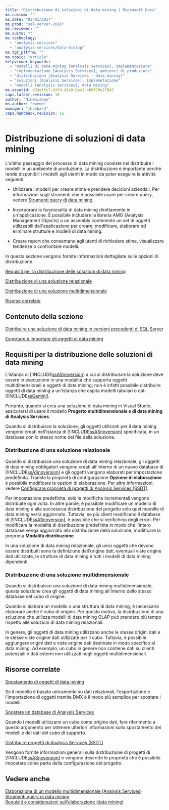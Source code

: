 ```yaml
---
title: "Distribuzione di soluzioni di data mining | Microsoft Docs"
ms.custom: ""
ms.date: "03/01/2017"
ms.prod: "sql-server-2016"
ms.reviewer: ""
ms.suite: ""
ms.technology: 
  - "analysis-services"
  - "analysis-services/data-mining"
ms.tgt_pltfrm: ""
ms.topic: "article"
helpviewer_keywords: 
  - "modelli di data mining [Analysis Services], implementazione"
  - "implementazione [Analysis Services], ambienti di produzione"
  - "distribuzione [Analysis Services - data mining]"
  - "soluzioni [Analysis Services], implemetazione"
  - "modelli [Analysis Services], data mining"
ms.assetid: d83effc7-437d-42e9-8ac3-b65f79e27043
caps.latest.revision: 16
author: "Minewiskan"
ms.author: "owend"
manager: "jhubbard"
caps.handback.revision: 16
---
```

# Distribuzione di soluzioni di data mining
  L'ultimo passaggio del processo di data mining consiste nel distribuire i modelli in un ambiente di produzione. La distribuzione è importante perché rende disponibili i modelli agli utenti in modo da poter eseguire le attività seguenti:  
  
-   Utilizzare i modelli per creare stime e prendere decisioni aziendali. Per informazioni sugli strumenti che è possibile usare per creare query, vedere [Strumenti query di data mining](../../analysis-services/data-mining/data-mining-query-tools.md).  
  
-   Incorporare la funzionalità di data mining direttamente in un'applicazione. È possibile includere la libreria AMO (Analysis Management Objects) o un assembly contenente un set di oggetti utilizzabili dall'applicazione per creare, modificare, elaborare ed eliminare strutture e modelli di data mining.  
  
-   Creare report che consentano agli utenti di richiedere stime, visualizzare tendenze o confrontare modelli.  
  
 In questa sezione vengono fornite informazioni dettagliate sulle opzioni di distribuzione.  
  
 [Requisiti per la distribuzione delle soluzioni di data mining](#bkmk_Reqs)  
  
 [Distribuzione di una soluzione relazionale](#bkmk_RelationalSltn)  
  
 [Distribuzione di una soluzione multidimensionale](#bkmk_MDSltn)  
  
 [Risorse correlate](#bkmk_Resources)  
  
## Contenuto della sezione  
 [Distribuire una soluzione di data mining in versioni precedenti di SQL Server](../../analysis-services/data-mining/deploy-a-data-mining-solution-to-previous-versions-of-sql-server.md)  
  
 [Esportare e importare gli oggetti di data mining](../../analysis-services/data-mining/export-and-import-data-mining-objects.md)  
  
##  <a name="bkmk_Reqs"></a> Requisiti per la distribuzione delle soluzioni di data mining  
 L'istanza di [!INCLUDE[ssASnoversion](../../includes/ssasnoversion-md.md)] a cui si distribuisce la soluzione deve essere in esecuzione in una modalità che supporta oggetti multidimensionali e oggetti di data mining; non è infatti possibile distribuire oggetti di data mining a un'istanza che ospita modelli tabulari o dati [!INCLUDE[ssGemini](../../includes/ssgemini-md.md)].  
  
 Pertanto, quando si crea una soluzione di data mining in Visual Studio, assicurarsi di usare il modello **Progetto multidimensionale e di data mining di Analysis Services**.  
  
 Quando si distribuisce la soluzione, gli oggetti utilizzati per il data mining vengono creati nell'istanza di [!INCLUDE[ssASnoversion](../../includes/ssasnoversion-md.md)] specificata, in un database con lo stesso nome del file della soluzione.  
  
###  <a name="bkmk_RelationalSltn"></a> Distribuzione di una soluzione relazionale  
 Quando si distribuisce una soluzione di data mining relazionale, gli oggetti di data mining obbligatori vengono creati all'interno di un nuovo database di [!INCLUDE[ssASnoversion](../../includes/ssasnoversion-md.md)] e gli oggetti vengono elaborati per impostazione predefinita. Tramite la proprietà di configurazione **Opzione di elaborazione** è possibile modificare le opzioni di elaborazione. Per altre informazioni, vedere [Configurare proprietà di progetti di Analysis Services &#40;SSDT&#41;](../../analysis-services/multidimensional-models/configure-analysis-services-project-properties-ssdt.md).  
  
 Per impostazione predefinita, solo le modifiche incrementali vengono distribuite ogni volta. In altre parole, è possibile modificare un modello di data mining e alla successiva distribuzione del progetto solo quel modello di data mining verrà aggiornato. Tuttavia, se più client modificano il database di [!INCLUDE[ssASnoversion](../../includes/ssasnoversion-md.md)], è possibile che si verifichino degli errori. Per modificare la modalità di distribuzione predefinita in modo che l'intero database venga aggiornato alla distribuzione della soluzione, modificare la proprietà **Modalità distribuzione**  
  
 In una soluzione di data mining relazionale, gli unici oggetti che devono essere distribuiti sono la definizione dell'origine dati, eventuali viste origine dati utilizzate, le strutture di data mining e tutti i modelli di data mining dipendenti.  
  
###  <a name="bkmk_MDSltn"></a> Distribuzione di una soluzione multidimensionale  
 Quando si distribuisce una soluzione di data mining multidimensionale, questa soluzione crea gli oggetti di data mining all'interno dello stesso database del cubo di origine.  
  
 Quando si elabora un modello o una struttura di data mining, è necessario elaborare anche il cubo di origine. Per questo motivo, la distribuzione di una soluzione che utilizza modelli di data mining OLAP può prendere più tempo rispetto alle soluzioni di data mining relazionali.  
  
 In genere, gli oggetti di data mining utilizzano anche le stesse origini dati e le stesse viste origine dati utilizzate per il cubo. Tuttavia, è possibile aggiungere origini dati e viste origine dati destinate in modo specifico al data mining. Ad esempio, un cubo in genere non contiene dati su clienti potenziali o dati esterni non utilizzati negli oggetti multidimensionali.  
  
##  <a name="bkmk_Resources"></a> Risorse correlate  
 [Spostamento di oggetti di data mining](../../analysis-services/data-mining/moving-data-mining-objects.md)  
  
 Se il modello è basato unicamente su dati relazionali, l'esportazione e l'importazione di oggetti tramite DMX è il modo più semplice per spostare i modelli.  
  
 [Spostare un database di Analysis Services](../../analysis-services/multidimensional-models/move-an-analysis-services-database.md)  
  
 Quando i modelli utilizzano un cubo come origine dati, fare riferimento a questo argomento per ottenere ulteriori informazioni sullo spostamento dei modelli e dei dati del cubo di supporto.  
  
 [Distribuire progetti di Analysis Services &#40;SSDT&#41;](../../analysis-services/multidimensional-models/deploy-analysis-services-projects-ssdt.md)  
  
 Vengono fornite informazioni generali sulla distribuzione di progetti di [!INCLUDE[ssASnoversion](../../includes/ssasnoversion-md.md)] e vengono descritte le proprietà che è possibile impostare come parte della configurazione del progetto.  
  
## Vedere anche  
 [Elaborazione di un modello multidimensionale &#40;Analysis Services&#41;](../../analysis-services/multidimensional-models/processing-a-multidimensional-model-analysis-services.md)   
 [Strumenti query di data mining](../../analysis-services/data-mining/data-mining-query-tools.md)   
 [Requisiti e considerazioni sull'elaborazione &#40;data mining&#41;](../../analysis-services/data-mining/processing-requirements-and-considerations-data-mining.md)  
  
  